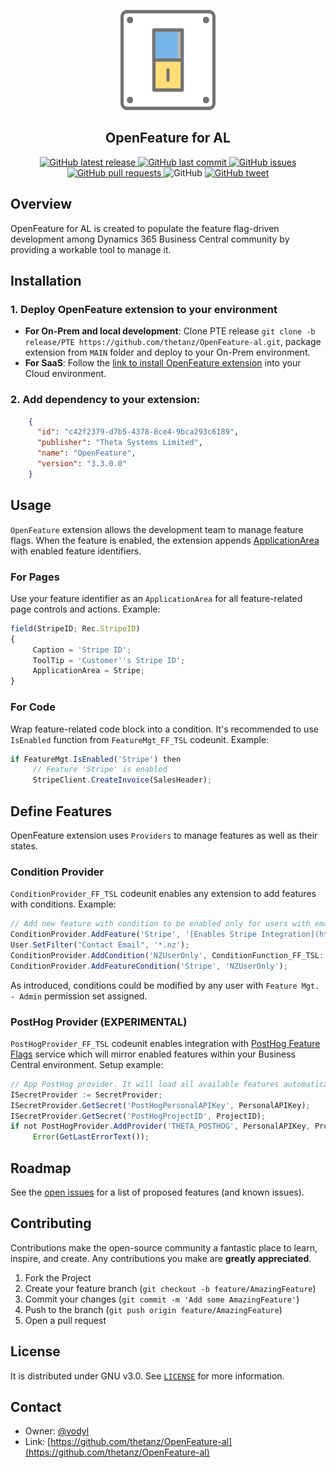 <p align="center">
    <img src="switch-svgrepo-com.svg" width=30% style="height:10rem">
</p>
<h2 align="center">OpenFeature for AL</h2>
<p align="center">
    <a href="https://github.com/thetanz/OpenFeature-al/releases/latest"> 
    <img alt="GitHub latest release" src="https://img.shields.io/github/v/release/thetanz/OpenFeature-al">
    </a>
    <a href="https://github.com/thetanz/OpenFeature-al/commits/master">
    <img src="https://img.shields.io/github/last-commit/thetanz/OpenFeature-al.svg?logo=github&logoColor=white"
         alt="GitHub last commit" />
    </a>
    <a href="https://github.com/thetanz/OpenFeature-al/issues">
    <img src="https://img.shields.io/github/issues-raw/thetanz/OpenFeature-al.svg?logo=github&logoColor=white"
         alt="GitHub issues" />
    </a>
    <a href="https://github.com/thetanz/OpenFeature-al/pulls">
    <img src="https://img.shields.io/github/issues-pr-raw/thetanz/OpenFeature-al.svg?logo=github&logoColor=white"
         alt="GitHub pull requests" />
    </a>
    <img alt="GitHub" src="https://img.shields.io/github/license/thetanz/OpenFeature-al"> 
    <a href="https://twitter.com/intent/tweet?text=Try OpenFeature for AL:&url=https%3A%2F%2Fgithub.com%2Fthetanz%2FOpenFeature-al">
    <img src="https://img.shields.io/twitter/url/https/github.com/thetanz/OpenFeature-al.svg?logo=twitter"
         alt="GitHub tweet" />
    </a>
</p>

## Overview
OpenFeature for AL is created to populate the feature flag-driven development among Dynamics 365 Business Central community by providing a workable tool to manage it.
## Installation
### 1. Deploy OpenFeature extension to your environment
- **For On-Prem and local development**: Clone PTE release `git clone -b release/PTE https://github.com/thetanz/OpenFeature-al.git`, package extension from `MAIN` folder and deploy to your On-Prem environment.
- **For SaaS**: Follow the [link to install OpenFeature extension](https://businesscentral.dynamics.com/?filter=%27ID%27%20IS%20%27c42f2379-d7b5-4378-8ce4-9bca293c6189%27&page=2503) into your Cloud environment.
### 2. Add dependency to your extension:
```json
    {
      "id": "c42f2379-d7b5-4378-8ce4-9bca293c6189",
      "publisher": "Theta Systems Limited",
      "name": "OpenFeature",
      "version": "3.3.0.0"
    }
```
## Usage
`OpenFeature` extension allows the development team to manage feature flags. When the feature is enabled, the extension appends [ApplicationArea](https://docs.microsoft.com/en-us/dynamics365/business-central/dev-itpro/developer/properties/devenv-applicationarea-property) with enabled feature identifiers. 
### For Pages
Use your feature identifier as an `ApplicationArea` for all feature-related page controls and actions. Example: 
```javascript
field(StripeID; Rec.StripeID)
{
     Caption = 'Stripe ID';
     ToolTip = 'Customer''s Stripe ID';
     ApplicationArea = Stripe;
}
```
### For Code
Wrap feature-related code block into a condition. It's recommended to use `IsEnabled` function from `FeatureMgt_FF_TSL` codeunit. Example: 
```javascript
if FeatureMgt.IsEnabled('Stripe') then 
     // Feature 'Stripe' is enabled
     StripeClient.CreateInvoice(SalesHeader);
```
## Define Features
OpenFeature extension uses `Providers` to manage features as well as their states.
### Condition Provider
`ConditionProvider_FF_TSL` codeunit enables any extension to add features with conditions. Example: 
```javascript
// Add new feature with condition to be enabled only for users with email ending with '.nz'.
ConditionProvider.AddFeature('Stripe', '[Enables Stripe Integration](https://example.com/Stripe)');
User.SetFilter("Contact Email", '*.nz');
ConditionProvider.AddCondition('NZUserOnly', ConditionFunction_FF_TSL::UserFilter, User.GetView());
ConditionProvider.AddFeatureCondition('Stripe', 'NZUserOnly');
```
As introduced, conditions could be modified by any user with `Feature Mgt. - Admin` permission set assigned.
### PostHog Provider (EXPERIMENTAL)
`PostHogProvider_FF_TSL` codeunit enables integration with [PostHog Feature Flags](https://posthog.com/feature-flags) service which will mirror enabled features within your Business Central environment. Setup example:
```javascript
// App PostHog provider. It will load all available features automatically.
ISecretProvider := SecretProvider;
ISecretProvider.GetSecret('PostHogPersonalAPIKey', PersonalAPIKey);
ISecretProvider.GetSecret('PostHogProjectID', ProjectID);
if not PostHogProvider.AddProvider('THETA_POSTHOG', PersonalAPIKey, ProjectID) then
     Error(GetLastErrorText());
```
## Roadmap
See the [open issues](https://github.com/thetanz/OpenFeature-al/issues) for a list of proposed features (and known issues).
## Contributing
Contributions make the open-source community a fantastic place to learn, inspire, and create. Any contributions you make are **greatly appreciated**.
1. Fork the Project
2. Create your feature branch (`git checkout -b feature/AmazingFeature`)
3. Commit your changes (`git commit -m 'Add some AmazingFeature'`)
4. Push to the branch (`git push origin feature/AmazingFeature`)
5. Open a pull request
## License
It is distributed under GNU v3.0. See [`LICENSE`](LICENSE) for more information.
## Contact
- Owner: [@vodyl](https://twitter.com/vodyl)
- Link: [https://github.com/thetanz/OpenFeature-al](https://github.com/thetanz/OpenFeature-al)

